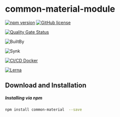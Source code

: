 # common-material-module

[![npm version](https://badge.fury.io/js/%40angular%2Fcdk.svg)](https://www.npmjs.com/package/common-material) [![GitHub license](https://img.shields.io/badge/license-MIT-blue.svg)](https://github.com/olavoparno/jest-badges-readme/blob/master/LICENSE)

[![Quality Gate Status](https://sonarcloud.io/api/project_badges/measure?project=BakhtMunirUet_common-material-module&metric=alert_status)](https://sonarcloud.io/summary/new_code?id=BakhtMunirUet_common-material-module)

![BuiltBy](https://img.shields.io/badge/TypeScript-Lovers-black.svg "img.shields.io")

![Synk](https://snyk.io/test/github/expressjs/express/4.x/badge.svg)

[![CI/CD Docker](https://github.com/wnqueiroz/sonatype-nexus-repository-badge-generator/actions/workflows/ci-cd.yml/badge.svg?branch=main)](https://github.com/BakhtMunirUet/common-material-module/actions)

[![Lerna](https://repology.org/badge/latest-versions/lerna.svg)](https://repology.org/project/lerna/versions)

## Download and Installation

##### Installing via npm

```bash
npm install common-material  --save
```
